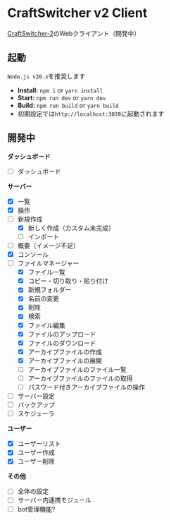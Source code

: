 # CraftSwitcher v2 Client
[CraftSwitcher-2](https://github.com/Necnion8/CraftSwitcher-2)のWebクライアント（開発中）

## 起動
`Node.js v20.x`を推奨します

- **Install:** `npm i` or `yarn install`
- **Start:** `npm run dev` or `yarn dev`
- **Build:** `npm run build` or `yarn build`
- 初期設定では`http://localhost:3039`に起動されます

## 開発中
**ダッシュボード**
- [ ] ダッシュボード

**サーバー**
- [x] 一覧
- [x] 操作
- [ ] 新規作成
  - [x] 新しく作成（カスタム未完成）
  - [ ] インポート
- [ ] 概要（イメージ不足）
- [x] コンソール
- [ ] ファイルマネージャー
  - [x] ファイル一覧
  - [x] コピー・切り取り・貼り付け
  - [x] 新規フォルダー
  - [x] 名前の変更
  - [x] 削除
  - [x] 検索
  - [x] ファイル編集
  - [x] ファイルのアップロード
  - [x] ファイルのダウンロード
  - [x] アーカイブファイルの作成
  - [x] アーカイブファイルの展開
  - [ ] アーカイブファイルのファイル一覧
  - [ ] アーカイブファイルのファイルの取得
  - [ ] パスワード付きアーカイブファイルの操作
- [ ] サーバー設定
- [ ] バックアップ
- [ ] スケジューラ

**ユーザー**
- [x] ユーザーリスト
- [x] ユーザー作成
- [x] ユーザー削除

**その他**
- [ ] 全体の設定
- [ ] サーバー内連携モジュール
- [ ] bot管理機能?
